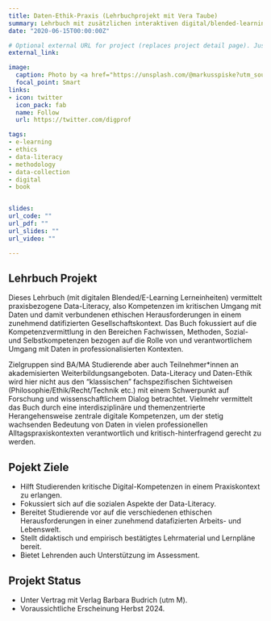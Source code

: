 ```yaml
---
title: Daten-Ethik-Praxis (Lehrbuchprojekt mit Vera Taube)
summary: Lehrbuch mit zusätzlichen interaktiven digital/blended-learning Lerneinheiten zur Integration in gängige Lern-Management Systeme (LMS).
date: "2020-06-15T00:00:00Z"

# Optional external URL for project (replaces project detail page). Just type `external_link` in the text.
external_link: 

image:
  caption: Photo by <a href="https://unsplash.com/@markusspiske?utm_source=unsplash&utm_medium=referral&utm_content=creditCopyText">Markus Spiske</a> on <a href="https://unsplash.com/s/photos/code-screen-digital?utm_source=unsplash&utm_medium=referral&utm_content=creditCopyText">Unsplash</a>
  focal_point: Smart
links:
- icon: twitter
  icon_pack: fab
  name: Follow
  url: https://twitter.com/digprof

tags:
- e-learning
- ethics
- data-literacy
- methodology
- data-collection
- digital
- book


slides: 
url_code: ""
url_pdf: ""
url_slides: ""
url_video: ""

---
```


## Lehrbuch Projekt

Dieses Lehrbuch (mit digitalen Blended/E-Learning Lerneinheiten) vermittelt praxisbezogene Data-Literacy, also Kompetenzen im kritischen Umgang mit Daten und damit verbundenen ethischen Herausforderungen in einem zunehmend datifizierten Gesellschaftskontext. Das Buch fokussiert auf die Kompetenzvermittlung in den Bereichen Fachwissen, Methoden, Sozial- und Selbstkompetenzen bezogen auf die Rolle von und verantwortlichem Umgang mit Daten in professionalisierten Kontexten. 

Zielgruppen sind BA/MA Studierende aber auch Teilnehmer*innen an akademisierten Weiterbildungsangeboten. Data-Literacy und Daten-Ethik wird hier nicht aus den “klassischen” fachspezifischen Sichtweisen (Philosophie/Ethik/Recht/Technik etc.) mit einem Schwerpunkt auf Forschung und wissenschaftlichem Dialog betrachtet. Vielmehr vermittelt das Buch durch eine interdisziplinäre und themenzentrierte Herangehensweise zentrale digitale Kompetenzen, um der stetig wachsenden Bedeutung von Daten in vielen professionellen Alltagspraxiskontexten verantwortlich und kritisch-hinterfragend gerecht zu werden. 

## Pojekt Ziele

- Hilft Studierenden kritische Digital-Kompetenzen in einem Praxiskontext zu erlangen.
- Fokussiert sich auf die sozialen Aspekte der Data-Literacy.
- Bereitet Studierende vor auf die verschiedenen ethischen Herausforderungen in einer zunehmend datafizierten Arbeits- und Lebenswelt.
- Stellt didaktisch und empirisch bestätigtes Lehrmaterial und Lernpläne bereit.
- Bietet Lehrenden auch Unterstützung im Assessment. 

## Projekt Status

- Unter Vertrag mit Verlag Barbara Budrich (utm M).
- Voraussichtliche Erscheinung Herbst 2024.
